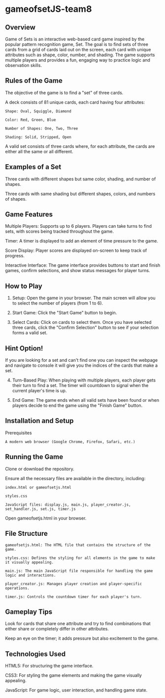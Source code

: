 # gameofsetJS-team8

## Overview

Game of Sets is an interactive web-based card game inspired by the popular pattern recognition game, Set. The goal is to find sets of three cards from a grid of cards laid out on the screen, each card with unique attributes such as shape, color, number, and shading. The game supports multiple players and provides a fun, engaging way to practice logic and observation skills.

## Rules of the Game

The objective of the game is to find a "set" of three cards.

A deck consists of 81 unique cards, each card having four attributes:

    Shape: Oval, Squiggle, Diamond

    Color: Red, Green, Blue

    Number of Shapes: One, Two, Three

    Shading: Solid, Stripped, Open

A valid set consists of three cards where, for each attribute, the cards are either all the same or all different.


## Examples of a Set

Three cards with different shapes but same color, shading, and number of shapes.

Three cards with same shading but different shapes, colors, and numbers of shapes.

## Game Features

Multiple Players: Supports up to 6 players. Players can take turns to find sets, with scores being tracked throughout the game.

Timer: A timer is displayed to add an element of time pressure to the game.

Score Display: Player scores are displayed on-screen to keep track of progress.

Interactive Interface: The game interface provides buttons to start and finish games, confirm selections, and show status messages for player turns.

## How to Play

1. Setup: Open the game in your browser. The main screen will allow you to select the number of players (from 1 to 6).

2. Start Game: Click the "Start Game" button to begin.

3. Select Cards: Click on cards to select them. Once you have selected three cards, click the "Confirm Selection" button to see if your selection forms a valid set.

## Hint Option!
If you are looking for a set and can't find one you can inspect the webpage and navigate to console it will give you the indices of the cards that make a set. 

4. Turn-Based Play: When playing with multiple players, each player gets their turn to find a set. The timer will countdown to signal when the current player's time is up.

5. End Game: The game ends when all valid sets have been found or when players decide to end the game using the "Finish Game" button.

## Installation and Setup

Prerequisites

    A modern web browser (Google Chrome, Firefox, Safari, etc.)

## Running the Game

Clone or download the repository.

Ensure all the necessary files are available in the directory, including:

    index.html or gameofsetjs.html

    styles.css

    JavaScript files: display.js, main.js, player_creator.js, set_handler.js, set.js, timer.js

Open gameofsetjs.html in your browser.

## File Structure

    gameofsetjs.html: The HTML file that contains the structure of the game.

    styles.css: Defines the styling for all elements in the game to make it visually appealing.

    main.js: The main JavaScript file responsible for handling the game logic and interactions.

    player_creator.js: Manages player creation and player-specific operations.

    timer.js: Controls the countdown timer for each player's turn.

## Gameplay Tips

Look for cards that share one attribute and try to find combinations that either share or completely differ in other attributes.

Keep an eye on the timer; it adds pressure but also excitement to the game.

## Technologies Used

HTML5: For structuring the game interface.

CSS3: For styling the game elements and making the game visually appealing.

JavaScript: For game logic, user interaction, and handling game state.

